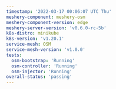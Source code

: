 ```yaml
---
timestamp: '2022-03-17 00:06:07 UTC Thu'
meshery-component: meshery-osm
meshery-component-version: edge
meshery-server-version: 'v0.6.0-rc-5b'
k8s-distro: minikube
k8s-version: 'v1.20.1'
service-mesh: OSM
service-mesh-version: 'v1.0.0'
tests:
  osm-bootstrap: 'Running'
  osm-controller: 'Running'
  osm-injector: 'Running'
overall-status: 'passing'
---
```

